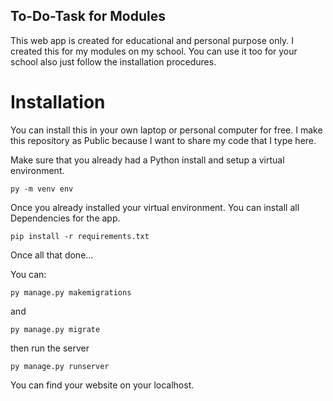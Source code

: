 ## To-Do-Task for Modules

This web app is created for educational and personal purpose only. I created this for my modules on my school. You can use it too for your school also just follow the installation procedures.

# Installation
You can install this in your own laptop or personal computer for free. I make this repository as Public because I want to share my code that I type here.

Make sure that you already had a Python install and setup a virtual environment.

```
py -m venv env
```

Once you already installed your virtual environment. You can install all Dependencies for the app.

```
pip install -r requirements.txt
```

Once all that done...

You can:
```
py manage.py makemigrations
```
and
```
py manage.py migrate
```
then run the server
```
py manage.py runserver
```

You can find your website on your localhost.
